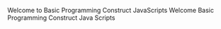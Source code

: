 Welcome to  Basic Programming Construct JavaScripts
Welcome  Basic Programming Construct Java Scripts
